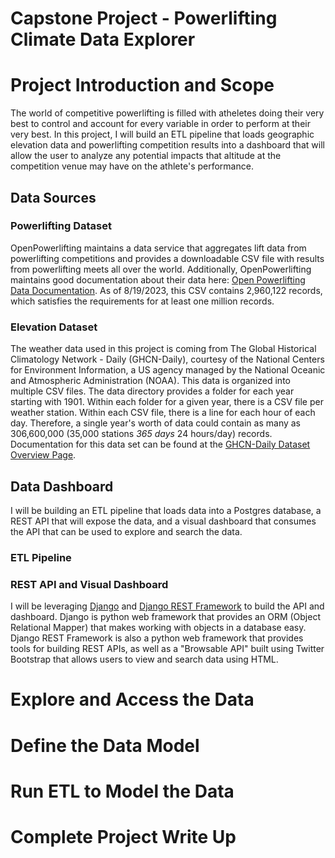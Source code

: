 # Capstone Project - Powerlifting Climate Data Explorer

# Project Introduction and Scope
<!-- TODO: Introduce the project -->
The world of competitive powerlifting is filled with atheletes doing their very best to control and account for every variable in order to perform at their very best. In this project, I will build an ETL pipeline that loads geographic elevation data and powerlifting competition results into a dashboard that will allow the user to analyze any potential impacts that altitude at the competition venue may have on the athlete's performance.

## Data Sources

### Powerlifting Dataset

OpenPowerlifting maintains a data service that aggregates lift data from powerlifting competitions and provides a downloadable CSV file with results from powerlifting meets all over the world. Additionally, OpenPowerlifting maintains good documentation about their data here: [Open Powerlifting Data Documentation](https://openpowerlifting.gitlab.io/opl-csv/bulk-csv-docs.html). As of 8/19/2023, this CSV contains 2,960,122 records, which satisfies the requirements for at least one million records.

### Elevation Dataset

The weather data used in this project is coming from The Global Historical Climatology Network - Daily (GHCN-Daily), courtesy of the National Centers for Environment Information, a US agency managed by the National Oceanic and Atmospheric Administration (NOAA). This data is organized into multiple CSV files. The data directory provides a folder for each year starting with 1901. Within each folder for a given year, there is a CSV file per weather station. Within each CSV file, there is a line for each hour of each day. Therefore, a single year's worth of data could contain as many as 306,600,000 (35,000 stations *365 days* 24 hours/day) records. Documentation for this data set can be found at the [GHCN-Daily Dataset Overview Page](https://www.ncei.noaa.gov/metadata/geoportal/rest/metadata/item/gov.noaa.ncdc:C00861/html).

## Data Dashboard

I will be building an ETL pipeline that loads data into a Postgres database, a REST API that will expose the data, and a visual dashboard that consumes the API that can be used to explore and search the data.

### ETL Pipeline
<!-- TODO: Information on the pipeline -->

### REST API and Visual Dashboard

I will be leveraging [Django](https://www.djangoproject.com/) and [Django REST Framework](https://www.django-rest-framework.org/) to build the API and dashboard. Django is python web framework that provides an ORM (Object Relational Mapper) that makes working with objects in a database easy. Django REST Framework is also a python web framework that provides tools for building REST APIs, as well as a "Browsable API" built using Twitter Bootstrap that allows users to view and search data using HTML.

# Explore and Access the Data

<!-- 
Explore the data to identify data quality issues, like missing values, duplicate data, etc.
Document steps necessary to clean the data
-->

# Define the Data Model

<!-- 
Map out the conceptual data model and explain why you chose that model
List the steps necessary to pipeline the data into the chosen data model
-->

# Run ETL to Model the Data

<!-- 

Create the data pipelines and the data model
Include a data dictionary
Run data quality checks to ensure the pipeline ran as expected
Integrity constraints on the relational database (e.g., unique key, data type, etc.)
Unit tests for the scripts to ensure they are doing the right thing
Source/count checks to ensure completeness
-->

# Complete Project Write Up

<!-- 
What's the goal? What queries will you want to run? How would Spark or Airflow be incorporated? Why did you choose the model you chose?
Clearly state the rationale for the choice of tools and technologies for the project.
Document the steps of the process.
Propose how often the data should be updated and why.
Post your write-up and final data model in a GitHub repo.
Include a description of how you would approach the problem differently under the following scenarios:
    If the data was increased by 100x.
    If the pipelines were run on a daily basis by 7am.
    If the database needed to be accessed by 100+ people.
-->

<!-- Rubric

Scoping the Project

The write up includes an outline of the steps taken in the project. The purpose of the final data model is made explicit.

Addressing Other Scenarios

The write up describes a logical approach to this project under the following scenarios:

The data was increased by 100x.
The pipelines would be run on a daily basis by 7 am every day.
The database needed to be accessed by 100+ people.
Defending Decisions

The choice of tools, technologies, and data model are justified well.

Project code is clean and modular.

All coding scripts have an intuitive, easy-to-follow structure with code separated into logical functions. Naming for variables and functions follows the PEP8 style guidelines. The code should run without errors.

Quality Checks

The project includes at least two data quality checks.

Data Model

The ETL processes result in the data model outlined in the write-up.
A data dictionary for the final data model is included.
The data model is appropriate for the identified purpose.
Datasets

The project includes:

At least 2 data sources
More than 1 million lines of data.
At least two data sources/formats (csv, api, json)

-->